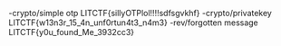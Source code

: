 -crypto/simple otp
LITCTF{sillyOTPlol!!!!sdfsgvkhf}
-crypto/privatekey
LITCTF{w13n3r_15_4n_unf0rtun4t3_n4m3}
-rev/forgotten message
LITCTF{y0u_found_Me_3932cc3}

